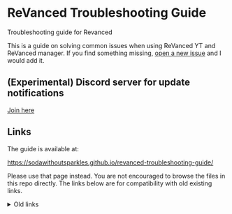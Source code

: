 # ReVanced Trouble​shooting Guide

Troubleshooting guide for Revanced

This is a guide on solving common issues when using ReVanced YT and ReVanced manager. If you find something missing, [open a new issue](https://github.com/SodaWithoutSparkles/revanced-troubleshooting-guide/issues/new) and I would add it.

## (Experimental) Discord server for update notifications

[Join here](https://discord.com/invite/V99zH9KURc)

## Links

The guide is available at:

https://sodawithoutsparkles.github.io/revanced-troubleshooting-guide/

Please use that page instead. You are not encouraged to browse the files in this repo directly. The links below are for compatibility with old existing links.

<details>
<summary>Old links</summary>
- [Step-by-step first start guide (recommended)](step-by-step/00-preface.md)
- [Single-page first start guide](00-first-start.md)
- [Trouble​shooting guide](01-trouble-shooting.md)
<!-- - [Add patch guide](02-add-patch.md) -->
- [`adb` remove guide](03-adb-remove.md)
</details>
